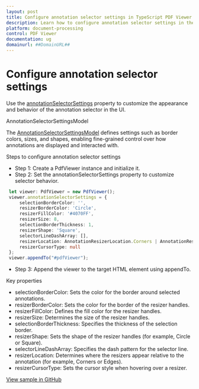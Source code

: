 ```yaml
---
layout: post
title: Configure annotation selector settings in TypeScript PDF Viewer | Syncfusion
description: Learn how to configure annotation selector settings in the TypeScript PDF Viewer using annotationSelectorSettings and related options.
platform: document-processing
control: PDF Viewer
documentation: ug
domainurl: ##DomainURL##
---
```


# Configure annotation selector settings

Use the [annotationSelectorSettings](https://ej2.syncfusion.com/documentation/api/pdfviewer/annotationSelectorSettings/) property to customize the appearance and behavior of the annotation selector in the UI.

AnnotationSelectorSettingsModel

The [AnnotationSelectorSettingsModel](https://ej2.syncfusion.com/documentation/api/accumulation-chart/accumulationAnnotationSettingsModel/) defines settings such as border colors, sizes, and shapes, enabling fine-grained control over how annotations are displayed and interacted with.

Steps to configure annotation selector settings

- Step 1: Create a PdfViewer instance and initialize it.
- Step 2: Set the annotationSelectorSettings property to customize selector behavior.

```ts
 let viewer: PdfViewer = new PdfViewer();
 viewer.annotationSelectorSettings = {
     selectionBorderColor: '',
     resizerBorderColor: 'Circle',
     resizerFillColor: '#4070FF',
     resizerSize: 8,
     selectionBorderThickness: 1,
     resizerShape: 'Square',
     selectorLineDashArray: [],
     resizerLocation: AnnotationResizerLocation.Corners | AnnotationResizerLocation.Edges,
     resizerCursorType: null
 };
 viewer.appendTo("#pdfViewer");
```

- Step 3: Append the viewer to the target HTML element using appendTo.

Key properties

- selectionBorderColor: Sets the color for the border around selected annotations.
- resizerBorderColor: Sets the color for the border of the resizer handles.
- resizerFillColor: Defines the fill color for the resizer handles.
- resizerSize: Determines the size of the resizer handles.
- selectionBorderThickness: Specifies the thickness of the selection border.
- resizerShape: Sets the shape of the resizer handles (for example, Circle or Square).
- selectorLineDashArray: Specifies the dash pattern for the selector line.
- resizerLocation: Determines where the resizers appear relative to the annotation (for example, Corners or Edges).
- resizerCursorType: Sets the cursor style when hovering over a resizer.

[View sample in GitHub](https://github.com/SyncfusionExamples/typescript-pdf-viewer-examples/tree/master/How%20to/)
